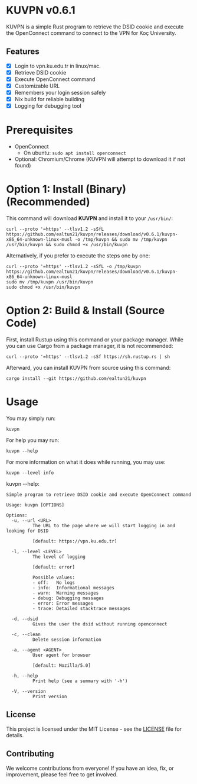# KUVPN v0.6.1

KUVPN is a simple Rust program to retrieve the DSID cookie and execute the OpenConnect command to connect to the VPN for Koç University.

## Features

- [x] Login to vpn.ku.edu.tr in linux/mac.
- [x] Retrieve DSID cookie
- [x] Execute OpenConnect command
- [x] Customizable URL
- [x] Remembers your login session safely
- [x] Nix build for reliable building
- [x] Logging for debugging tool

# Prerequisites
- OpenConnect
   - On ubuntu: `sudo apt install openconnect`
- Optional: Chromium/Chrome (KUVPN will attempt to download it if not found)

# Option 1: Install (Binary) (Recommended)

This command will download **KUVPN** and install it to your `/usr/bin/`:

```
curl --proto '=https' --tlsv1.2 -sSfL https://github.com/ealtun21/kuvpn/releases/download/v0.6.1/kuvpn-x86_64-unknown-linux-musl -o /tmp/kuvpn && sudo mv /tmp/kuvpn /usr/bin/kuvpn && sudo chmod +x /usr/bin/kuvpn
```

Alternatively, if you prefer to execute the steps one by one:

```
curl --proto '=https' --tlsv1.2 -sSfL -o /tmp/kuvpn https://github.com/ealtun21/kuvpn/releases/download/v0.6.1/kuvpn-x86_64-unknown-linux-musl
sudo mv /tmp/kuvpn /usr/bin/kuvpn
sudo chmod +x /usr/bin/kuvpn
```

# Option 2: Build & Install (Source Code)

First, install Rustup using this command or your package manager. While you can use Cargo from a package manager, it is not recommended:
```
curl --proto '=https' --tlsv1.2 -sSf https://sh.rustup.rs | sh
```

Afterward, you can install KUVPN from source using this command:
```
cargo install --git https://github.com/ealtun21/kuvpn
```

# Usage

You may simply run: 
```
kuvpn
```

For help you may run:
```
kuvpn --help
```

For more information on what it does while running, you may use:
```
kuvpn --level info
```

kuvpn --help:
```
Simple program to retrieve DSID cookie and execute OpenConnect command

Usage: kuvpn [OPTIONS]

Options:
  -u, --url <URL>
          The URL to the page where we will start logging in and looking for DSID
          
          [default: https://vpn.ku.edu.tr]

  -l, --level <LEVEL>
          The level of logging
          
          [default: error]

          Possible values:
          - off:   No logs
          - info:  Informational messages
          - warn:  Warning messages
          - debug: Debugging messages
          - error: Error messages
          - trace: Detailed stacktrace messages

  -d, --dsid
          Gives the user the dsid without running openconnect

  -c, --clean
          Delete session information

  -a, --agent <AGENT>
          User agent for browser
          
          [default: Mozilla/5.0]

  -h, --help
          Print help (see a summary with '-h')

  -V, --version
          Print version
```

## License

This project is licensed under the MIT License - see the [LICENSE](LICENSE) file for details.


## Contributing

We welcome contributions from everyone! If you have an idea, fix, or improvement, please feel free to get involved.
